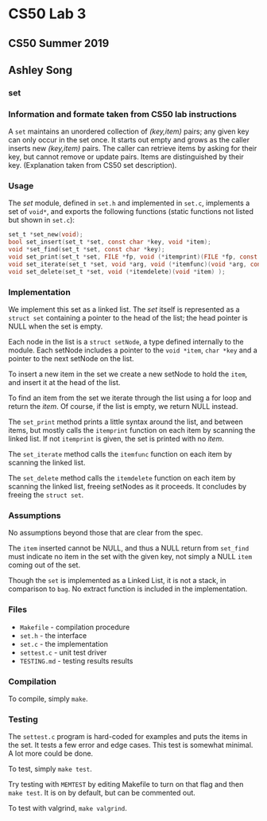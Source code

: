 # CS50 Lab 3
## CS50 Summer 2019
## Ashley Song
### set
### Information and formate taken from CS50 lab instructions

A `set` maintains an unordered collection of _(key,item)_ pairs; any given key can only occur in the set once. It starts out empty and grows as the caller inserts new _(key,item)_ pairs. The caller can retrieve items by asking for their key, but cannot remove or update pairs. Items are distinguished by their key. (Explanation taken from CS50 set description).

### Usage

The *set* module, defined in `set.h` and implemented in `set.c`, implements a set of `void*`, and exports the following functions (static functions not listed but shown in `set.c`):

```c
set_t *set_new(void);
bool set_insert(set_t *set, const char *key, void *item);
void *set_find(set_t *set, const char *key);
void set_print(set_t *set, FILE *fp, void (*itemprint)(FILE *fp, const char *key, void *item) );
void set_iterate(set_t *set, void *arg, void (*itemfunc)(void *arg, const char *key, void *item) );
void set_delete(set_t *set, void (*itemdelete)(void *item) );
```

### Implementation

We implement this set as a linked list.
The *set* itself is represented as a `struct set` containing a pointer to the head of the list; the head pointer is NULL when the set is empty.

Each node in the list is a `struct setNode`, a type defined internally to the module.
Each setNode includes a pointer to the `void *item`, `char *key` and a pointer to the next setNode on the list.

To insert a new item in the set we create a new setNode to hold the `item`, and insert it at the head of the list.

To find an item from the set we iterate through the list using a for loop and return the _item_.
Of course, if the list is empty, we return NULL instead.

The `set_print` method prints a little syntax around the list, and between items, but mostly calls the `itemprint` function on each item by scanning the linked list. If not `itemprint` is given, the set is printed with no _item_.

The `set_iterate` method calls the `itemfunc` function on each item by scanning the linked list.

The `set_delete` method calls the `itemdelete` function on each item by scanning the linked list, freeing setNodes as it proceeds.
It concludes by freeing the `struct set`.

### Assumptions

No assumptions beyond those that are clear from the spec.

The `item` inserted cannot be NULL, and thus a NULL return from `set_find` must indicate no item in the set with the given key, not simply a NULL `item` coming out of the set.

Though the `set` is implemented as a Linked List, it is not a stack, in comparison to `bag`. No extract function is included in the implementation.

### Files

* `Makefile` - compilation procedure
* `set.h` - the interface
* `set.c` - the implementation
* `settest.c` - unit test driver
* `TESTING.md` - testing results results

### Compilation

To compile, simply `make`.

### Testing

The `settest.c` program is hard-coded for examples and puts the items in the set.
It tests a few error and edge cases.
This test is somewhat minimal.
A lot more could be done.

To test, simply `make test`.

Try testing with `MEMTEST` by editing Makefile to turn on that flag and then `make test`. It is on by default, but can be commented out.

To test with valgrind, `make valgrind`.
